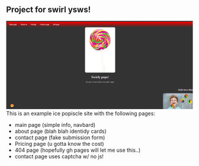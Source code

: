 ## Project for swirl ysws!
![example screenshot](./images/screenshot.png)
This is an example ice popiscle site with the following pages:
- main page (simple info, navbard)
- about page (blah blah identidy cards)
- contact page (fake submission form)
- Pricing page (u gotta know the cost)
- 404 page (hopefully gh pages will let me use this..)
- contact page uses captcha w/ no js!
